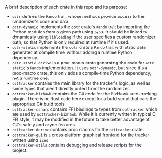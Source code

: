 A brief description of each crate in this repo and its purpose:

* `ootr` defines the `Rando` trait, whose methods provide access to the randomizer's code and data.
* `ootr-dynamic` implements the `ootr` crate's `Rando` trait by importing the Python modules from a given path using `pyo3`. It should be linked to dynamically using `libloading` if the user specifies a custom randomizer path, so that Python is only required at runtime if it's used.
* `ootr-static` implements the `ootr` crate's `Rando` trait with static data generated at compile time, without adding a runtime Python dependency.
* `ootr-static-derive` is a proc-macro crate generating the code for `ootr-static`'s `Rando` implementation. It uses `ootr-dynamic`, but since it's a proc-macro crate, this only adds a compile-time Python dependency, not a runtime one.
* `oottracker` contains the main library for the tracker's logic, as well as some types that aren't directly pulled from the randomizer.
* `oottracker-bizhawk` contains the C# code for the BizHawk auto-tracking plugin. There is no Rust code here except for a build script that calls the appropriate C# build tools.
* `oottracker-csharp` contains FFI bindings to types from `oottracker` which are used by `oottracker-bizhawk`. While it is currently written in typical C FFI style, it may be modified in the future to take better advantage of C#'s safety and async features.
* `oottracker-derive` contains proc macros for the `oottracker` crate.
* `oottracker-gui` is a cross-platform graphical frontend for the tracker written using `iced`.
* `oottracker-utils` contains debugging and release scripts for the project.
